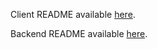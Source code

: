 Client README available [here](https://github.com/raihanrsdV1/NasaSpaceApps2024_BUET_TerraSentinels/blob/master/client/README.md).

Backend README available [here](https://github.com/raihanrsdV1/NasaSpaceApps2024_BUET_TerraSentinels/blob/master/server/README.md).
